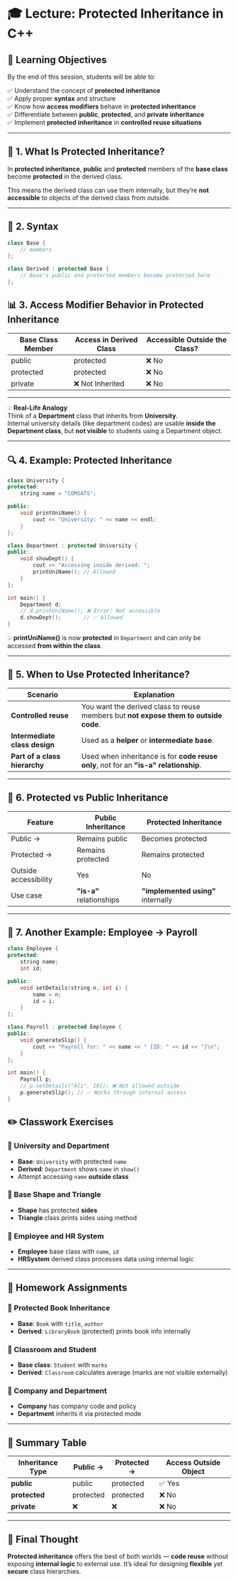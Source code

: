 # 🎓 Lecture: Protected Inheritance in C++

## 🎯 Learning Objectives

By the end of this session, students will be able to:

✅ Understand the concept of **protected inheritance**  
✅ Apply proper **syntax** and structure  
✅ Know how **access modifiers** behave in **protected inheritance**  
✅ Differentiate between **public**, **protected**, and **private inheritance**  
✅ Implement **protected inheritance** in **controlled reuse situations**

---

## 🧠 1. What Is Protected Inheritance?

In **protected inheritance**, **public** and **protected** members of the **base class** become **protected** in the derived class.

This means the derived class can use them internally, but they’re **not accessible** to objects of the derived class from outside.

---

## 🔧 2. Syntax

```cpp
class Base {
    // members
};

class Derived : protected Base {
    // Base's public and protected members become protected here
};
```
## 📊 3. Access Modifier Behavior in Protected Inheritance

| Base Class Member | Access in Derived Class | Accessible Outside the Class? |
|-------------------|-------------------------|--------------------------------|
| public            | protected               | ❌ No                          |
| protected         | protected               | ❌ No                          |
| private           | ❌ Not Inherited        | ❌ No                          |

---

💡 **Real-Life Analogy**  
Think of a **Department** class that inherits from **University**.  
Internal university details (like department codes) are usable **inside the Department class**, but **not visible** to students using a Department object.

---

## 🔍 4. Example: Protected Inheritance

```cpp
class University {
protected:
    string name = "COMSATS";

public:
    void printUniName() {
        cout << "University: " << name << endl;
    }
};

class Department : protected University {
public:
    void showDept() {
        cout << "Accessing inside derived: ";
        printUniName(); // Allowed
    }
};

int main() {
    Department d;
    // d.printUniName(); ❌ Error: Not accessible
    d.showDept();       // ✅ Allowed
}
```
💡 **printUniName()** is now **protected** in `Department` and can only be accessed **from within the class**.

---

## 🔁 5. When to Use Protected Inheritance?

| Scenario                | Explanation                                                                 |
|-------------------------|-----------------------------------------------------------------------------|
| **Controlled reuse**     | You want the derived class to reuse members but **not expose them to outside code**. |
| **Intermediate class design** | Used as a **helper** or **intermediate base**.                           |
| **Part of a class hierarchy** | Used when inheritance is for **code reuse only**, not for an **"is-a" relationship**. |

---

## 🧩 6. Protected vs Public Inheritance

| Feature               | Public Inheritance             | Protected Inheritance            |
|-----------------------|---------------------------------|----------------------------------|
| Public →              | Remains public                 | Becomes protected                |
| Protected →           | Remains protected              | Remains protected                |
| Outside accessibility | Yes                             | No                               |
| Use case              | **"is-a"** relationships        | **"implemented using"** internally|

---

## 🧪 7. Another Example: Employee → Payroll

```cpp
class Employee {
protected:
    string name;
    int id;

public:
    void setDetails(string n, int i) {
        name = n;
        id = i;
    }
};

class Payroll : protected Employee {
public:
    void generateSlip() {
        cout << "Payroll for: " << name << " [ID: " << id << "]\n";
    }
};
```
```cpp
int main() {
    Payroll p;
    // p.setDetails("Ali", 101); ❌ Not allowed outside
    p.generateSlip(); // ✅ Works through internal access
}
```
## ✏️ Classwork Exercises

### 🔸 University and Department
- **Base**: `University` with protected `name`  
- **Derived**: `Department` shows `name` in `show()`  
- Attempt accessing `name` **outside class**

### 🔸 Base Shape and Triangle
- **Shape** has protected **sides**  
- **Triangle** class prints sides using method

### 🔸 Employee and HR System
- **Employee** base class with `name`, `id`  
- **HRSystem** derived class processes data using internal logic

---

## 📝 Homework Assignments

### 🔸 Protected Book Inheritance
- **Base**: `Book` with `title`, `author`  
- **Derived**: `LibraryBook` (protected) prints book info internally

### 🔸 Classroom and Student
- **Base class**: `Student` with `marks`  
- **Derived**: `Classroom` calculates average (marks are not visible externally)

### 🔸 Company and Department
- **Company** has company code and policy  
- **Department** inherits it via protected mode

---

## 🧾 Summary Table

| Inheritance Type  | Public →  | Protected → | Access Outside Object |
|-------------------|-----------|-------------|-----------------------|
| **public**        | public    | protected   | ✅ Yes                |
| **protected**     | protected | protected   | ❌ No                 |
| **private**       | ❌        | ❌          | ❌ No                 |

---

## 📢 Final Thought

**Protected inheritance** offers the best of both worlds — **code reuse** without exposing **internal logic** to external use. It’s ideal for designing **flexible** yet **secure** class hierarchies.

